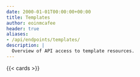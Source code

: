```yaml
---
date: 2000-01-01T00:00:00+00:00
title: Templates
author: eoinmcafee
header: true
aliases:
- /api/endpoints/templates/
description: |
  Overview of API access to template resources.
---
```


{{< cards >}}
